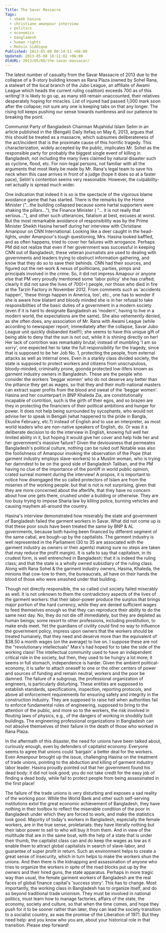```yaml
---
Title: The Savar Massacre
Tags:
  - shekh hasina
  - christiane amanpour interview
  - politics
  - economics
  - bangladesh
  - human rights
  - Mohsin Siddique
Published: 2013-05-08 00:14:51 +06:00
Updated: 2013-05-08 18:11:02 +06:00
OldURL: 2013/05/08/the-savar-massacar/
---
```


The latest number of casualty from the Savar Massacre of 2013 due to the collapse of a 9-story building known as Rana Plaza (owned by Sohel Rana, a stalwart of the local branch of the Jubo League, an affiliate of Awami League which heads the current ruling coalition) exceeds 700 as of this writing! It is likely to go up, as many still remain unaccounted, their relatives desperately hoping for miracles. List of injured had passed 1,000 mark soon after the collapse; not sure any one is keeping tabs on that any longer. The rising toll keeps pushing our sense towards numbness and our patience to breaking the point.

Communist Party of Bangladesh Chairman Mujahidul Islam Selim in an article published in the (Bengali) Daily Itefaq on May 6, 2013, argues that this should be treated as a massacre, which subsumes deliberateness of the act/incident that is the proximate cause of this horrific tragedy. This characterization, widely accepted by the public, implicates Mr. Sohel as the responsible party for probably the biggest single event of killing in Bangladesh, not including the many lives claimed by natural disaster such as cyclone, flood, etc. For non-legal persons, not familiar with all the arguments that most likely be made by Mr. Rana's legal team to save his neck when this case arrives in front of a judge (hope it does so at a faster pace), Selim's contention seems very reasonable. However, the culpability-net actually is spread much wider.

One indication that indeed it is so is the spectacle of the vigorous blame avoidance game that has started. There is the remarks by the Home Minister ("…the building collapsed because some hartal supporters were shaking the pillars…"), the Finance Minister ( "… it is not really that serious…"), and other such utterances, fatalism at best, excuses at worst.  But the most remarkable avoidance of responsibility was by the Prime Minister Sheikh Hasina herself during her interview with Christiane Amanpour on CNN International. Looking like a deer caught in the head-lights, under Amanpour's tough questioning, Mrs. Hasina looked baffled, and as often happens, tried to cover her failures with arrogance. Perhaps PM did not realize that even if her government was successful in keeping CNN out of Bangladesh, these veteran journalists are used to dealing with governments and leaders trying to obstruct information gathering, and know that they do so to save their behinds. CNN had their sources, and figured out the net-work &amp; nexus of politicians, parties, pimps and principals involved in the crime. So, it did not impress Amapour or anyone else that PM very proudly mentioned some 'labor policy' she has crafted; clearly it did not save the lives of 700(+) people, nor those who died in fire at the Tarzin Factory in November 2012. From comments such as 'accidents happen', 'these things happen in America, too', etc., one has to wonder if she is aware how blatant and bloody minded she is in her refusal to take responsibilities of the basic duties of a government in a modern society (even if it is hard to designate Bangladesh as 'modern', having to live in a modern world, the expectations are the same). She also vehemently denied, as she often does, any association of Mr. Rana with Awami League (while according to newspaper report, immediately after the collapse, Savar Jubo League unit quickly disbanded itself!); she seems to have this unique gift of being able to deny that the sun is not out, while it is shining directly on her!  Her lack of contrition was remarkably brutal; instead of mumbling 'I am so sorry', one expected her to take the full responsibility for the tragedy, since that is supposed to be her Job No. 1, protecting the people, from external attacks as well as internal ones. Even in a starkly class divided society, the state is supposed to protect workers and citizens from unscrupulous, bloody-minded, criminality prone, goonda protected low-lifers known as garment industry owners in Bangladesh. These are the people who consider the workers 'beggar women' who do not deserve any better than the pittance they get as wages, so that they and their multi-national masters can extract super profits from the blood and sweat of the 'beggar women'.
Hasina and her counterpart in BNP Khaleda Zia, are constitutionally incapable of contrition, such is the girth of their egos, and so brazen are they in protecting the financiers of their political ambitions and hunger for power. It does not help being surrounded by sycophants, who would not advise her to speak in Bengali (what happened to the pride in Bangla, Ekushe February, etc.?) instead of English and to use an interpreter, as most world leaders who are non-native speakers of English, do. Or was it a deliberate decision to do the interview in English, knowing full well her limited ability in it, but hoping it would give her cover and help hide her and her government's massive failure? Given the deviousness that permeates Bangladesh's political culture, nothing can be ruled out!  Notable was also the foolishness of Amanpour invoking the observation of the Pope (that garment industry employs slave-workers) to a Muslim woman, who is trying her damndest to be on the good side of Bangladesh Taliban, and the PM having no clue of the importance of the pontiff in world public opinion, crated surreal moment during the interview! A propos, it is important to notice how disengaged the so called protectors of Islam are from the miseries of the working people: but that is not is not surprising, given that they are more concerned about the afterlife, that they have no concern about how one gets there, crushed under a building or otherwise. They are too busy trying to impose Sharia law by killing police, burning vehicles and causing mayhem all-around the country. 

Hasina's interview demonstrated how miserably the state and government of Bangladesh failed the garment workers in Savar. What did not come up is that these poor souls have been treated the same by BNP &amp; AL governments, because both having been financed by different segment of the same cabal, are bough-up by the capitalists. The garment industry is well represented in the Parliament (30 to 35 are associated with the garment industry as owners or their agents) making sure no steps are taken that may reduce the profit margin). It is safe to say that capitalism, in its crudest form, is well entrenched in Bangladesh; that it is indeed the ruling class; and that the state is a wholly owned subsidiary of the ruling class. Along with Rana Sohel &amp; the garment industry owners, Hasina, Khaleda, the minions that cow-tow to them, the bureaucrats, all have on their hands the blood of those who were smashed under that building. 

Though not directly responsible, the so called civil society failed miserably as well. It is not unknown to them the contradictory aspects of the lives of the garment workers: that their labor-power produce the surplus that brings major portion of the hard currency, while they are denied sufficient wages to feed themselves enough so that they can reproduce their ability to do the same next day. No, they do not die off immediately, but they are depleted as human beings; some resort to other professions, including prostitution, to make ends meet. Yet the guardians of civility could find no way to influence the government policy, impress upon owners that the workers should be treated humanely, that they need and deserve more than the equivalent of $38.50 a month wages (on the average) to live on. I suppose these are not the "revolutionary intellectuals" Marx's had hoped for to take the side of the working class! The intellectual community used to have an independent critical role in the society, but then, they used to be hungry a lot more; it seems in full stomach, independence is harder. Given the ambient political-economy, it is safer to attach oneself to one or the other centers of power and sources of funding and remain neutral, workers and the poor be damned.
The failure of a subgroup, the professional organization of engineers, is particularly disturbing. These entities are supposed to establish standards, specifications, inspection, reporting protocols, and above all enforcement requirements for ensuring safety and integrity in the construction industry. They are supposed to raise hell when authorities fail to enforce fundamental rules of engineering, supposed to bring to the attention of the public, and more so to the workers, the risk involved in flouting laws of physics, e.g., of the dangers of working in shoddily built buildings. The engineering professional organizations in Bangladesh can not absolve themselves of their failure in the death of those who worked in Rana Plaza.

In the aftermath of this disaster, the need for unions have been talked about, curiously enough, even by defenders of capitalist economy. Everyone seems to agree that unions could 'bargain' a better deal for the workers. Even Amanpour brought up the issue, challenging Hasina on the treatment of trade unions, pointing to the abduction and killing of garment industry labor leader. Hasina proudly pointed out that her government found his dead body: it did not look good; you do not take credit for the easy job of finding a dead body, while fail to protect people from being assassinated in the first place!

The failure of the trade unions is very disturbing and exposes a sad reality of the working poor. While the World Bank and other such self-serving institutions extol the great economic achievement of Bangladesh, they have nothing in their toolbox to reflect the miserable condition of the poor in Bangladesh under which they are forced to work, and make the statistics look good. Majority of today's workers in Bangladesh, especially the female workers, are in the true sense, proletariats: they have literally nothing but their labor power to sell to who will buy it from them. And in view of the multitude that are in the same boat, with the help of a state that is under their thumb, the capitalist class can and do keep the wages as low as it enable them to attract global capitalists in search of slave-labor, and guarantee of super profit in return. Such an environment helps to create a great sense of insecurity, which in turn helps to make the workers shun the unions. And then there is the kidnapping and assassination of anyone who tries to organize the workers in spite of the road blocks put up by the owners and their hired guns, the state apparatus. Perhaps in more tragic way than usual, the female garment workers of Bangladesh are the real faces of global finance capital's 'success story'.
This has to change. Most importantly, the working class in Bangladesh has to organize itself, and do so beyond traditional trade unionism. They must be involved in national politics, must learn how to manage factories, affairs of the state, the economy, society and culture, so that when the time comes, and hope they push for it to be sooner rather than later, they can lead the society transition to a socialist country, as was the promise of the Liberation of 1971. But they need help: and you know who you are, about your historical role in that transition. Please step forward! 
